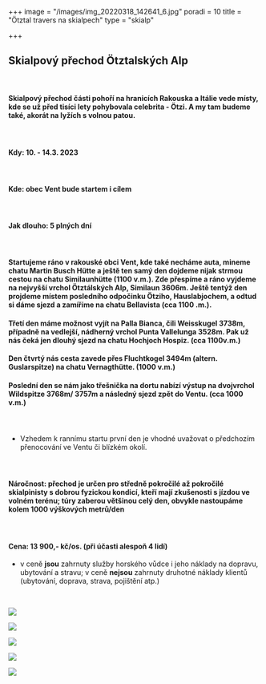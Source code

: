 +++
image = "/images/img_20220318_142641_6.jpg"
poradi = 10
title = "Ötztal travers na skialpech"
type = "skialp"

+++
## **Skialpový přechod Ötztalských Alp**

 

#### Skialpový přechod části pohoří na hranicích Rakouska a Itálie vede místy, kde se už před tisíci lety pohybovala celebrita - Ötzi. A my tam budeme také, akorát na lyžích s volnou patou.

####  

#### **Kdy:** **10. - 14.3. 2023**

####  

#### **Kde:** obec **Vent** bude startem i cílem

####  

#### **Jak dlouho:** **5 plných dní**

####  

#### Startujeme ráno v rakouské obci Vent, kde také necháme auta, mineme chatu Martin Busch Hütte a ještě ten samý den dojdeme nijak strmou cestou na chatu Similaunhütte (1100 v.m.). Zde přespíme a ráno vyjdeme na nejvyšší vrchol Ötztálských Alp, Similaun 3606m. Ještě tentýž den projdeme místem posledního odpočinku Ötziho, Hauslabjochem, a odtud si dáme sjezd a zamíříme na chatu Bellavista (cca 1100 .m.).

#### Třetí den máme možnost vyjít na Palla Bianca, čili Weisskugel 3738m, případně na vedlejší, nádherný vrchol Punta Vallelunga 3528m. Pak už nás čeká jen dlouhý sjezd na chatu Hochjoch Hospiz. (cca 1100v.m.)

#### Den čtvrtý nás cesta zavede přes Fluchtkogel 3494m (altern. Guslarspitze) na chatu Vernagthütte. (1000 v.m.)

#### Poslední den se nám jako třešnička na dortu nabízí výstup na dvojvrchol Wildspitze 3768m/ 3757m a následný sjezd zpět do Ventu. (cca 1000 v.m.)

####  

* Vzhedem k rannímu startu první den je vhodné uvažovat o předchozím přenocování ve Ventu či blízkém okolí.

####  

#### **Náročnost:** přechod je určen pro středně pokročilé až pokročilé skialpinisty s dobrou fyzickou kondicí, kteří mají zkušenosti s jízdou ve volném terénu; túry zaberou většinou celý den, obvykle nastoupáme kolem 1000 výškových metrů/den

####  

#### **Cena:** **13 900,- kč/os.** (při účasti alespoň 4 lidí)

* v ceně **jsou** zahrnuty služby horského vůdce i jeho náklady na dopravu, ubytování a stravu; v ceně **nejsou** zahrnuty druhotné náklady klientů (ubytování, doprava, strava, pojištění atp.)

 

![](/images/img_20220319_113515_6.jpg)

![](/images/img_20220318_104104_1.jpg)

![](/images/img_20220320_070933_3.jpg)

![](/images/img_20220320_104946_6.jpg)

![](/images/img_20220320_115125_1.jpg)